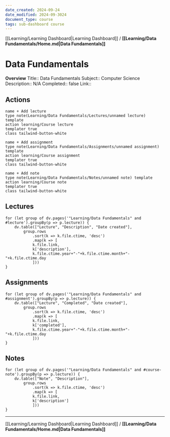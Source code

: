 ```yaml
---
date_created: 2024-09-24
date_modified: 2024-09-3024
document_type: course
tags: sub-dashboard course
---
```

[[Learning/Learning Dashboard|Learning Dashboard]] / **[[Learning/Data Fundamentals/Home.md|Data Fundamentals]]**
# Data Fundamentals
**Overview**
Title:: Data Fundamentals
Subject:: Computer Science
Description:: N/A
Completed:: false
Link:: 


## Actions
```button
name + Add lecture
type note(Learning/Data Fundamentals/Lectures/unnamed lecture) template
action learning/Course lecture
templater true
class tailwind-button-white
```

```button
name + Add assignment
type note(Learning/Data Fundamentals/Assignments/unnamed assignment) template
action learning/Course assignment
templater true
class tailwind-button-white
```

```button
name + Add note
type note(Learning/Data Fundamentals/Notes/unnamed note) template
action learning/Course note
templater true
class tailwind-button-white
```


## Lectures
```dataviewjs
for (let group of dv.pages('"Learning/Data Fundamentals" and #lecture').groupBy(p => p.lecture)) {
	dv.table(["Lecture", "Description", "Date created"], 
		group.rows 
			.sort(k => k.file.ctime, 'desc')
			.map(k => [
			k.file.link, 
			k['description'],
			k.file.ctime.year+"-"+k.file.ctime.month+"-"+k.file.ctime.day
			]))
}
```


## Assignments

```dataviewjs
for (let group of dv.pages('"Learning/Data Fundamentals" and #assignment').groupBy(p => p.lecture)) {
	dv.table(["Lecture", "Completed", "Date created"], 
		group.rows 
			.sort(k => k.file.ctime, 'desc')
			.map(k => [
			k.file.link, 
			k['completed'],
			k.file.ctime.year+"-"+k.file.ctime.month+"-"+k.file.ctime.day
			]))
}
```


## Notes
```dataviewjs
for (let group of dv.pages('"Learning/Data Fundamentals" and #course-note').groupBy(p => p.lecture)) {
	dv.table(["Note", "Description"], 
		group.rows 
			.sort(k => k.file.ctime, 'desc')
			.map(k => [
			k.file.link, 
			k['description']
			]))
}
```


---
[[Learning/Learning Dashboard|Learning Dashboard]] / **[[Learning/Data Fundamentals/Home.md|Data Fundamentals]]**